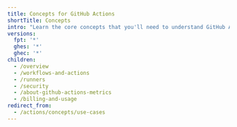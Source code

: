 ```yaml
---
title: Concepts for GitHub Actions
shortTitle: Concepts
intro: "Learn the core concepts that you'll need to understand GitHub Actions."
versions:
  fpt: '*'
  ghes: '*'
  ghec: '*'
children:
  - /overview
  - /workflows-and-actions
  - /runners
  - /security
  - /about-github-actions-metrics
  - /billing-and-usage
redirect_from:
  - /actions/concepts/use-cases
---
```

